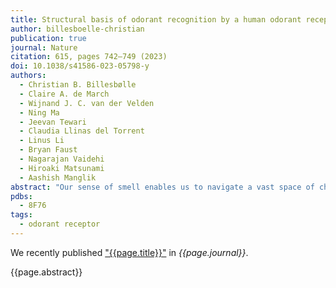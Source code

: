 ```yaml
---
title: Structural basis of odorant recognition by a human odorant receptor
author: billesboelle-christian
publication: true
journal: Nature
citation: 615, pages 742–749 (2023)
doi: 10.1038/s41586-023-05798-y
authors:
  - Christian B. Billesbølle
  - Claire A. de March
  - Wijnand J. C. van der Velden
  - Ning Ma
  - Jeevan Tewari
  - Claudia Llinas del Torrent
  - Linus Li
  - Bryan Faust
  - Nagarajan Vaidehi
  - Hiroaki Matsunami
  - Aashish Manglik
abstract: "Our sense of smell enables us to navigate a vast space of chemically diverse odour molecules. This task is accomplished by the combinatorial activation of approximately 400 odorant G protein-coupled receptors encoded in the human genome1–3. How odorants are recognized by odorant receptors remains unclear. Here we provide mechanistic insight into how an odorant binds to a human odorant receptor. Using cryo-electron microscopy, we determined the structure of the active human odorant receptor OR51E2 bound to the fatty acid propionate. Propionate is bound within an occluded pocket in OR51E2 and makes specific contacts critical to receptor activation. Mutation of the odorant-binding pocket in OR51E2 alters the recognition spectrum for fatty acids of varying chain length, suggesting that odorant selectivity is controlled by tight packing interactions between an odorant and an odorant receptor. Molecular dynamics simulations demonstrate that propionate-induced conformational changes in extracellular loop 3 activate OR51E2. Together, our studies provide a high-resolution view of chemical recognition of an odorant by a vertebrate odorant receptor, providing insight into how this large family of G protein-coupled receptors enables our olfactory sense."
pdbs:
  - 8F76
tags:
  - odorant receptor
---
```


We recently published ["{{page.title}}"](https://doi.org/{{page.doi}}) in *{{page.journal}}*.

{{page.abstract}}
